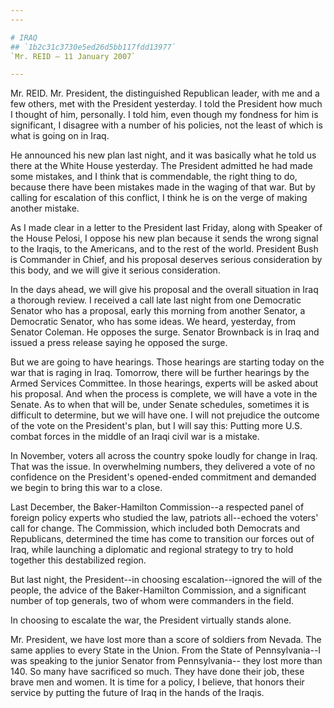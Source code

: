 ```yaml
---
---

# IRAQ
## `1b2c31c3730e5ed26d5bb117fdd13977`
`Mr. REID — 11 January 2007`

---
```



Mr. REID. Mr. President, the distinguished Republican leader, with me 
and a few others, met with the President yesterday. I told the 
President how much I thought of him, personally. I told him, even 
though my fondness for him is significant, I disagree with a number of 
his policies, not the least of which is what is going on in Iraq.

He announced his new plan last night, and it was basically what he 
told us there at the White House yesterday. The President admitted he 
had made some mistakes, and I think that is commendable, the right 
thing to do, because there have been mistakes made in the waging of 
that war. But by calling for escalation of this conflict, I think he is 
on the verge of making another mistake.

As I made clear in a letter to the President last Friday, along with 
Speaker of the House Pelosi, I oppose his new plan because it sends the 
wrong signal to the Iraqis, to the Americans, and to the rest of the 
world. President Bush is Commander in Chief, and his proposal deserves 
serious consideration by this body, and we will give it serious 
consideration.

In the days ahead, we will give his proposal and the overall 
situation in Iraq a thorough review. I received a call late last night 
from one Democratic Senator who has a proposal, early this morning from 
another Senator, a Democratic Senator, who has some ideas. We heard, 
yesterday, from Senator Coleman. He opposes the surge. Senator 
Brownback is in Iraq and issued a press release saying he opposed the 
surge.

But we are going to have hearings. Those hearings are starting today 
on the war that is raging in Iraq. Tomorrow, there will be further 
hearings by the Armed Services Committee. In those hearings, experts 
will be asked about his proposal. And when the process is complete, we 
will have a vote in the Senate. As to when that will be, under Senate 
schedules, sometimes it is difficult to determine, but we will have 
one. I will not prejudice the outcome of the vote on the President's 
plan, but I will say this: Putting more U.S. combat forces in the 
middle of an Iraqi civil war is a mistake.

In November, voters all across the country spoke loudly for change in 
Iraq. That was the issue. In overwhelming numbers, they delivered a 
vote of no confidence on the President's opened-ended commitment and 
demanded we begin to bring this war to a close.

Last December, the Baker-Hamilton Commission--a respected panel of 
foreign policy experts who studied the law, patriots all--echoed the 
voters' call for change. The Commission, which included both Democrats 
and Republicans, determined the time has come to transition our forces 
out of Iraq, while launching a diplomatic and regional strategy to try 
to hold together this destabilized region.

But last night, the President--in choosing escalation--ignored the 
will of the people, the advice of the Baker-Hamilton Commission, and a 
significant number of top generals, two of whom were commanders in the 
field.

In choosing to escalate the war, the President virtually stands 
alone.

Mr. President, we have lost more than a score of soldiers from 
Nevada. The same applies to every State in the Union. From the State of 
Pennsylvania--I was speaking to the junior Senator from Pennsylvania--
they lost more than 140. So many have sacrificed so much. They have 
done their job, these brave men and women. It is time for a policy, I 
believe, that honors their service by putting the future of Iraq in the 
hands of the Iraqis.
